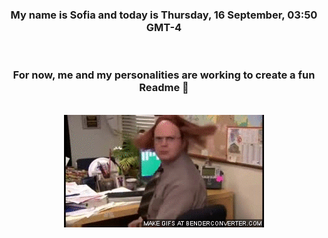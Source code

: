 


<div align="center">
<h3 >My name is Sofia and today is Thursday, 16 September, 03:50 GMT-4</h3><br>
<h3 >For now, me and my personalities are working to create a fun Readme 👋
</h3><br>
<img src='img/dwight.gif' alt='working...'/>
</div>
